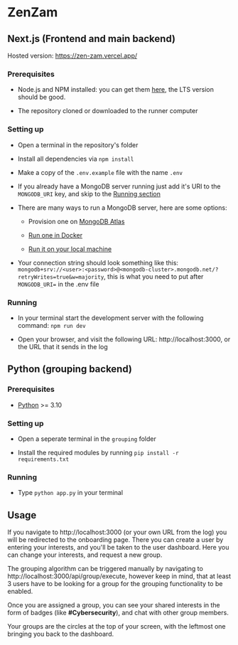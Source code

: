 # ZenZam

## Next.js (Frontend and main backend)

Hosted version: https://zen-zam.vercel.app/

### Prerequisites

-   Node.js and NPM installed: you can get them [here](https://nodejs.org/en), the LTS version should be good.

-   The repository cloned or downloaded to the runner computer

### Setting up

-   Open a terminal in the repository's folder

-   Install all dependencies via `npm install`

-   Make a copy of the `.env.example` file with the name `.env`

-   If you already have a MongoDB server running just add it's URI to the `MONGODB_URI` key, and skip to the [Running section](#running)

-   There are many ways to run a MongoDB server, here are some options:

    -   Provision one on [MongoDB Atlas](https://www.mongodb.com/atlas)

    -   [Run one in Docker](https://hub.docker.com/_/mongo)

    -   [Run it on your local machine](https://www.mongodb.com/try/download/community)

-   Your connection string should look something like this: `mongodb+srv://<user>:<password>@<mongodb-cluster>.mongodb.net/?retryWrites=true&w=majority`, this is what you need to put after `MONGODB_URI=` in the .env file

### Running

-   In your terminal start the development server with the following command: `npm run dev`

-   Open your browser, and visit the following URL: http://localhost:3000, or the URL that it sends in the log

## Python (grouping backend)

### Prerequisites

-   [Python](https://www.python.org/downloads/) >= 3.10

### Setting up

-   Open a seperate terminal in the `grouping` folder

-   Install the required modules by running `pip install -r requirements.txt`

### Running

-   Type `python app.py` in your terminal

## Usage

If you navigate to http://localhost:3000 (or your own URL from the log) you will be redirected to the onboarding page. There you can create a user by entering your interests, and you'll be taken to the user dashboard. Here you can change your interests, and request a new group.

The grouping algorithm can be triggered manually by navigating to http://localhost:3000/api/group/execute, however keep in mind, that at least 3 users have to be looking for a group for the grouping functionality to be enabled.

Once you are assigned a group, you can see your shared interests in the form of badges (like **#Cybersecurity**), and chat with other group members.

Your groups are the circles at the top of your screen, with the leftmost one bringing you back to the dashboard.
